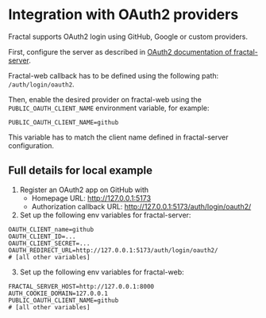 # Integration with OAuth2 providers

Fractal supports OAuth2 login using GitHub, Google or custom providers.

First, configure the server as described in [OAuth2 documentation of fractal-server](https://fractal-analytics-platform.github.io/fractal-server/internals/users/#oauth2).

Fractal-web callback has to be defined using the following path: `/auth/login/oauth2`.

Then, enable the desired provider on fractal-web using the `PUBLIC_OAUTH_CLIENT_NAME` environment variable, for example:

```
PUBLIC_OAUTH_CLIENT_NAME=github
```

This variable has to match the client name defined in fractal-server configuration.


## Full details for local example

1. Register an OAuth2 app on GitHub with
    * Homepage URL: http://127.0.0.1:5173
    * Authorization callback URL: http://127.0.0.1:5173/auth/login/oauth2/
2. Set up the following env variables for fractal-server:
```
OAUTH_CLIENT_name=github
OAUTH_CLIENT_ID=...
OAUTH_CLIENT_SECRET=...
OAUTH_REDIRECT_URL=http://127.0.0.1:5173/auth/login/oauth2/
# [all other variables]
```
3. Set up the following env variables for fractal-web:
```
FRACTAL_SERVER_HOST=http://127.0.0.1:8000
AUTH_COOKIE_DOMAIN=127.0.0.1
PUBLIC_OAUTH_CLIENT_NAME=github
# [all other variables]
```
